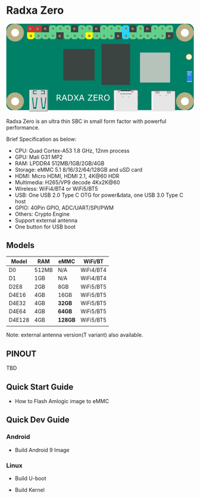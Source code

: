 # Radxa Zero

![radxa_zero](./additional-docs/images/artwork/radxa_zero_800px.png)

Radxa Zero is an ultra thin SBC in small form factor with powerful performance.

Brief Specification as below:

- CPU: Quad Cortex-A53 1.8 GHz, 12nm process
- GPU: Mali G31 MP2
- RAM: LPDDR4 512MB/1GB/2GB/4GB
- Storage: eMMC 5.1 8/16/32/64/128GB and uSD card
- HDMI: Micro HDMI, HDMI 2.1, 4K@60 HDR
- Multimedia: H265/VP9 decode 4Kx2K@60
- Wireless: WiFi4/BT4 or WiFi5/BT5
- USB: One USB 2.0 Type C OTG for power&data, one USB 3.0 Type C host
- GPIO: 40Pin GPIO, ADC/UART/SPI/PWM
- Others: Crypto Engine
- Support external antenna
- One button for USB boot

## Models

| Model  | RAM   | eMMC      | WiFi/BT   |
| ------ | ----- | --------- | --------- |
| D0     | 512MB | N/A       | WiFi4/BT4 |
| D1     | 1GB   | N/A       | WiFi4/BT4 |
| D2E8   | 2GB   | 8GB       | WiFi5/BT5 |
| D4E16  | 4GB   | 16GB      | WiFi5/BT5 |
| D4E32  | 4GB   | **32GB**  | WiFi5/BT5 |
| D4E64  | 4GB   | **64GB**  | WiFi5/BT5 |
| D4E128 | 4GB   | **128GB** | WiFi5/BT5 |
|        |       |           |           |

Note: external antenna version(T variant) also available.



## PINOUT



TBD



## Quick Start Guide

- How to Flash Amlogic image to eMMC

## Quick Dev Guide

### Android

- Build Android 9 Image

### Linux

- Build U-boot

- Build Kernel



## 